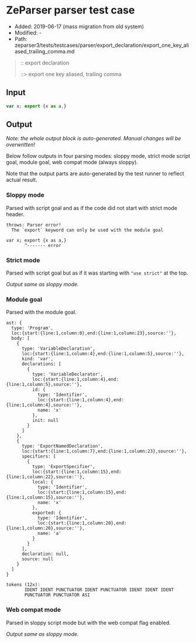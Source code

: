 # ZeParser parser test case

- Added: 2019-06-17 (mass migration from old system)
- Modified: -
- Path: zeparser3/tests/testcases/parser/export_declaration/export_one_key_aliased_trailing_comma.md

> :: export declaration
>
> ::> export one key aliased, trailing comma

## Input

`````js
var x; export {x as a,}
`````

## Output

_Note: the whole output block is auto-generated. Manual changes will be overwritten!_

Below follow outputs in four parsing modes: sloppy mode, strict mode script goal, module goal, web compat mode (always sloppy).

Note that the output parts are auto-generated by the test runner to reflect actual result.

### Sloppy mode

Parsed with script goal and as if the code did not start with strict mode header.

`````
throws: Parser error!
  The `export` keyword can only be used with the module goal

var x; export {x as a,}
       ^------- error
`````

### Strict mode

Parsed with script goal but as if it was starting with `"use strict"` at the top.

_Output same as sloppy mode._

### Module goal

Parsed with the module goal.

`````
ast: {
  type: 'Program',
  loc:{start:{line:1,column:0},end:{line:1,column:23},source:''},
  body: [
    {
      type: 'VariableDeclaration',
      loc:{start:{line:1,column:4},end:{line:1,column:5},source:''},
      kind: 'var',
      declarations: [
        {
          type: 'VariableDeclarator',
          loc:{start:{line:1,column:4},end:{line:1,column:5},source:''},
          id: {
            type: 'Identifier',
            loc:{start:{line:1,column:4},end:{line:1,column:4},source:''},
            name: 'x'
          },
          init: null
        }
      ]
    },
    {
      type: 'ExportNamedDeclaration',
      loc:{start:{line:1,column:7},end:{line:1,column:23},source:''},
      specifiers: [
        {
          type: 'ExportSpecifier',
          loc:{start:{line:1,column:15},end:{line:1,column:22},source:''},
          local: {
            type: 'Identifier',
            loc:{start:{line:1,column:15},end:{line:1,column:15},source:''},
            name: 'x'
          },
          exported: {
            type: 'Identifier',
            loc:{start:{line:1,column:20},end:{line:1,column:20},source:''},
            name: 'a'
          }
        }
      ],
      declaration: null,
      source: null
    }
  ]
}

tokens (12x):
       IDENT IDENT PUNCTUATOR IDENT PUNCTUATOR IDENT IDENT IDENT
       PUNCTUATOR PUNCTUATOR ASI
`````


### Web compat mode

Parsed in sloppy script mode but with the web compat flag enabled.

_Output same as sloppy mode._
